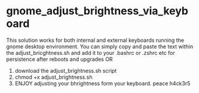 # gnome_adjust_brightness_via_keyboard

This solution works for both internal and external keyboards running the gnome desktop environment.
You can simply copy and paste the text within the adjust_bricghtness.sh and add it to your .bashrc or .zshrc etc for persistence after reboots and upgrades
OR
1. download the adjust_brightness.sh script
2. chmod +x adjust_brightness.sh
3. ENJOY adjusting your bhrightness form your keyboard. peace h4ck3r5
